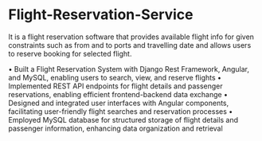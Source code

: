 # Flight-Reservation-Service
It is a flight reservation software that provides available flight info for given constraints such as from and to ports and travelling date and allows users to reserve booking for selected flight.

• Built a Flight Reservation System with Django Rest Framework, Angular, and MySQL, enabling users to search, view, and reserve flights
• Implemented REST API endpoints for flight details and passenger reservations, enabling efficient frontend-backend data exchange
• Designed and integrated user interfaces with Angular components, facilitating user-friendly flight searches and reservation processes
• Employed MySQL database for structured storage of flight details and passenger information, enhancing data organization and retrieval
